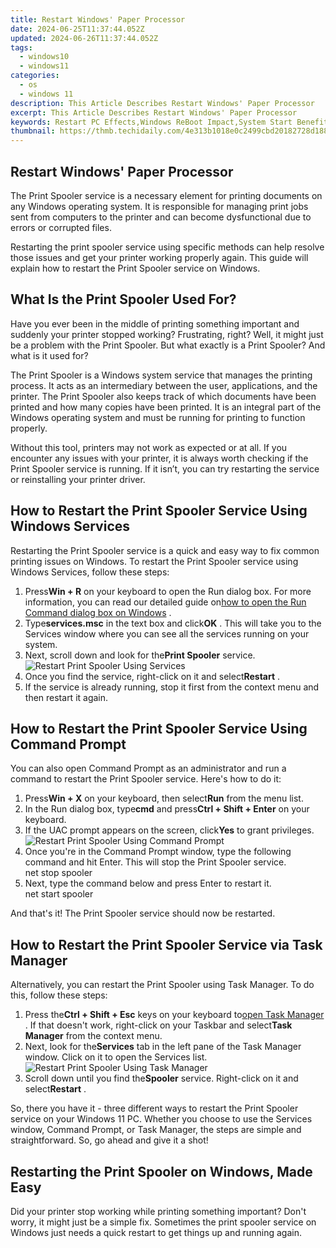 ```yaml
---
title: Restart Windows' Paper Processor
date: 2024-06-25T11:37:44.052Z
updated: 2024-06-26T11:37:44.052Z
tags:
  - windows10
  - windows11
categories:
  - os
  - windows 11
description: This Article Describes Restart Windows' Paper Processor
excerpt: This Article Describes Restart Windows' Paper Processor
keywords: Restart PC Effects,Windows ReBoot Impact,System Start Benefits,PC Reset Advantages,Refresh OS Efficiency,Startup Optimization Gains,Boot Process Improvement
thumbnail: https://thmb.techidaily.com/4e313b1018e0c2499cbd20182728d1887cb747f9b7e2192f6f1e12c2015f85ae.jpg
---
```


## Restart Windows' Paper Processor

 The Print Spooler service is a necessary element for printing documents on any Windows operating system. It is responsible for managing print jobs sent from computers to the printer and can become dysfunctional due to errors or corrupted files.

 Restarting the print spooler service using specific methods can help resolve those issues and get your printer working properly again. This guide will explain how to restart the Print Spooler service on Windows.

## What Is the Print Spooler Used For?

 Have you ever been in the middle of printing something important and suddenly your printer stopped working? Frustrating, right? Well, it might just be a problem with the Print Spooler. But what exactly is a Print Spooler? And what is it used for?

 The Print Spooler is a Windows system service that manages the printing process. It acts as an intermediary between the user, applications, and the printer. The Print Spooler also keeps track of which documents have been printed and how many copies have been printed. It is an integral part of the Windows operating system and must be running for printing to function properly.

 Without this tool, printers may not work as expected or at all. If you encounter any issues with your printer, it is always worth checking if the Print Spooler service is running. If it isn’t, you can try restarting the service or reinstalling your printer driver.

## How to Restart the Print Spooler Service Using Windows Services

 Restarting the Print Spooler service is a quick and easy way to fix common printing issues on Windows. To restart the Print Spooler service using Windows Services, follow these steps:

1. Press**Win + R** on your keyboard to open the Run dialog box. For more information, you can read our detailed guide on[how to open the Run Command dialog box on Windows](https://www.makeuseof.com/windows-open-run-command-dialog-box/) .
2. Type**services.msc** in the text box and click**OK** . This will take you to the Services window where you can see all the services running on your system.
3. Next, scroll down and look for the**Print Spooler** service.  
![Restart Print Spooler Using Services](https://static1.makeuseofimages.com/wordpress/wp-content/uploads/2023/02/restart-print-spooler-using-services.jpg)
4. Once you find the service, right-click on it and select**Restart** .
5. If the service is already running, stop it first from the context menu and then restart it again.

## How to Restart the Print Spooler Service Using Command Prompt

 You can also open Command Prompt as an administrator and run a command to restart the Print Spooler service. Here's how to do it:

1. Press**Win + X** on your keyboard, then select**Run** from the menu list.
2. In the Run dialog box, type**cmd** and press**Ctrl + Shift + Enter** on your keyboard.
3. If the UAC prompt appears on the screen, click**Yes** to grant privileges.  
![Restart Print Spooler Using Command Prompt](https://static1.makeuseofimages.com/wordpress/wp-content/uploads/2023/02/restart-print-spooler-using-command-prompt.jpg)
4. Once you're in the Command Prompt window, type the following command and hit Enter. This will stop the Print Spooler service.  
net stop spooler
5. Next, type the command below and press Enter to restart it.  
net start spooler

 And that's it! The Print Spooler service should now be restarted.

## How to Restart the Print Spooler Service via Task Manager

 Alternatively, you can restart the Print Spooler using Task Manager. To do this, follow these steps:

1. Press the**Ctrl + Shift + Esc** keys on your keyboard to[open Task Manager](https://www.makeuseof.com/ways-to-open-task-manager-windows-10/) . If that doesn't work, right-click on your Taskbar and select**Task Manager** from the context menu.
2. Next, look for the**Services** tab in the left pane of the Task Manager window. Click on it to open the Services list.  
![Restart Print Spooler Using Task Manager](https://static1.makeuseofimages.com/wordpress/wp-content/uploads/2023/02/restart-print-spooler-using-task-manager.jpg)
3. Scroll down until you find the**Spooler** service. Right-click on it and select**Restart** .

 So, there you have it - three different ways to restart the Print Spooler service on your Windows 11 PC. Whether you choose to use the Services window, Command Prompt, or Task Manager, the steps are simple and straightforward. So, go ahead and give it a shot!

## Restarting the Print Spooler on Windows, Made Easy

 Did your printer stop working while printing something important? Don't worry, it might just be a simple fix. Sometimes the print spooler service on Windows just needs a quick restart to get things up and running again.


<ins class="adsbygoogle"
     style="display:block"
     data-ad-format="autorelaxed"
     data-ad-client="ca-pub-7571918770474297"
     data-ad-slot="1223367746"></ins>



<ins class="adsbygoogle"
     style="display:block"
     data-ad-client="ca-pub-7571918770474297"
     data-ad-slot="8358498916"
     data-ad-format="auto"
     data-full-width-responsive="true"></ins>


